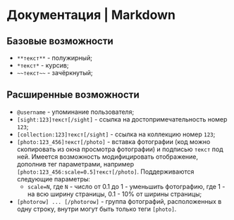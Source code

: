 # Документация | Markdown
## Базовые возможности
* `**текст**` - полужирный;
* `*текст*` - курсив;
* `~~текст~~` - зачёркнутый; 

## Расширенные возможности
* `@username` - упоминание пользователя;
* `[sight:123]текст[/sight]` - ссылка на достопримечательность номер `123`;
* `[collection:123]текст[/sight]` - ссылка на коллекцию номер `123`;
* `[photo:123_456]текст[/photo]` - вставка фотографии (код можно скопировать из окна просмотра фотографии) и подписью `текст` под ней. Имеется возможность модифицировать отображение, дополнив тег параметрами, например `[photo:123_456:scale=0.5]текст[/photo]`. Поддерживаются следующие параметры:
   * `scale=N`, где `N` - число от 0.1 до 1 - уменьшить фотографию, где 1 - на всю ширину страницы, 0.1 - 10% от ширины страницы;
* `[photorow] ... [/photorow]` - группа фотографий, расположенных в одну строку, внутри могут быть только теги `[photo]`.  
